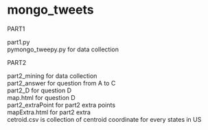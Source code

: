 # mongo_tweets
PART1  
  
part1.py  
pymongo_tweepy.py       for data collection  

PART2  
  
part2_mining            for data collection  
part2_answer            for question from A to C  
part2_D                 for question D  
map.html                for question D  
part2_extraPoint        for part2 extra points  
mapExtra.html            for part2 extra  
cetroid.csv             is collection of centroid coordinate for every states in US  
